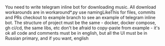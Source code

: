 You need to write telegram inline bot for downloading music. All download workarounds are in workaround*.py
use namingLikeThis for files, commits and PRs
checkout to example branch to see an example of telegram inline bot. The structure of project must be the same - docker, docker compose, gh ci/cd, the same libs, etc
don't be afraid to copy-paste from example - it's ok
all code and comments must be in english, but all the UI must be in Russian primary, and if you want, english
